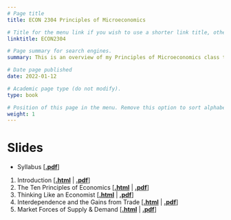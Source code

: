 ```yaml
---
# Page title
title: ECON 2304 Principles of Microeconomics

# Title for the menu link if you wish to use a shorter link title, otherwise remove this option.
linktitle: ECON2304

# Page summary for search engines.
summary: This is an overview of my Principles of Microeconomics class taught in Spring 2022

# Date page published
date: 2022-01-12

# Academic page type (do not modify).
type: book

# Position of this page in the menu. Remove this option to sort alphabetically.
weight: 1
---
```


# Slides

- Syllabus \[[**.pdf**](https://hhadah.github.io/MicroSlides/Syllabus/ECON2304_Summer2022_Syllabus.pdf)\]

1. Introduction \[[**.html**](https://hhadah.github.io/MicroSlides/MyPresentations/intro/intro.html) | [**.pdf**](https://hhadah.github.io/MicroSlides/MyPresentations/intro/intro.pdf)\]
2. The Ten Principles of Economics \[[**.html**](https://hhadah.github.io/MicroSlides/MyPresentations/Ch1/Ch1.html) | [**.pdf**](https://hhadah.github.io/MicroSlides/MyPresentations/Ch1/Ch1.pdf)\]
3. Thinking Like an Economist \[[**.html**](https://hhadah.github.io/MicroSlides/MyPresentations/Ch2/Ch2.html) | [**.pdf**](https://hhadah.github.io/MicroSlides/MyPresentations/Ch2/Ch2.pdf)\]
4. Interdependence and the Gains from Trade
 \[[**.html**](https://hhadah.github.io/MicroSlides/MyPresentations/Ch3/Ch3.html) | [**.pdf**](https://hhadah.github.io/MicroSlides/MyPresentations/Ch3/Ch3.pdf)\]
5. Market Forces of Supply & Demand
 \[[**.html**](https://hhadah.github.io/MicroSlides/MyPresentations/Ch4/Ch4.html) | [**.pdf**](https://hhadah.github.io/MicroSlides/MyPresentations/Ch4/Ch4.pdf)\]
 <!--
6. Elasticity and Its Application
 \[[**.html**](https://hhadah.github.io/MicroSlides/MyPresentations/Ch5/Ch5.html) | [**.pdf**](https://hhadah.github.io/MicroSlides/MyPresentations/Ch5/Ch5.pdf)\]
 
7. Supply, Demand and Government Policies
 \[[**.html**](https://hhadah.github.io/MicroSlides/MyPresentations/Ch6/Ch6.html) | [**.pdf**](https://hhadah.github.io/MicroSlides/MyPresentations/Ch6/Ch6.pdf)\]

8. Consumers, Producers, and the Efficiency of Markets
 \[[**.html**](https://hhadah.github.io/MicroSlides/MyPresentations/Ch7/Ch7.html) | [**.pdf**](https://hhadah.github.io/MicroSlides/MyPresentations/Ch7/Ch7.pdf)\]
 
9. The Costs of Taxation
 \[[**.html**](https://hhadah.github.io/MicroSlides/MyPresentations/Ch8/Ch8.html) | [**.pdf**](https://hhadah.github.io/MicroSlides/MyPresentations/Ch8/Ch8.pdf)\]
 
10. International Trade
 \[[**.html**](https://hhadah.github.io/MicroSlides/MyPresentations/Ch9/Ch9.html) | [**.pdf**](https://hhadah.github.io/MicroSlides/MyPresentations/Ch9/Ch9.pdf)\]
 
11. Externalities
 \[[**.html**](https://hhadah.github.io/MicroSlides/MyPresentations/Ch10/Ch10.html) | [**.pdf**](https://hhadah.github.io/MicroSlides/MyPresentations/Ch10/Ch10.pdf)\]
 
12. Public Goods and Common Resources
 \[[**.html**](https://hhadah.github.io/MicroSlides/MyPresentations/Ch11/Ch11.html) | [**.pdf**](https://hhadah.github.io/MicroSlides/MyPresentations/Ch11/Ch11.pdf)\]

13. The Costs of Production
 \[[**.html**](https://hhadah.github.io/MicroSlides/MyPresentations/Ch13/Ch13.html) | [**.pdf**](https://hhadah.github.io/MicroSlides/MyPresentations/Ch13/Ch13.pdf)\]
 
14. Firms in Competitive Markets \[[**.html**](https://hhadah.github.io/MicroSlides/MyPresentations/Ch14/Ch14.html) | [**.pdf**](https://hhadah.github.io/MicroSlides/MyPresentations/Ch14/Ch14.pdf)\]

15. Monopoly \[[**.html**](https://hhadah.github.io/MicroSlides/MyPresentations/Ch15/Ch15.html) | [**.pdf**](https://hhadah.github.io/MicroSlides/MyPresentations/Ch15/Ch15.pdf)\]
-->